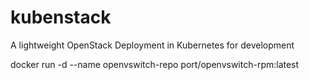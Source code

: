 # kubenstack
A lightweight OpenStack Deployment in Kubernetes for development

docker run -d --name openvswitch-repo port/openvswitch-rpm:latest
